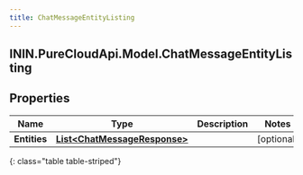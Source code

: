 ```yaml
---
title: ChatMessageEntityListing
---
```

## ININ.PureCloudApi.Model.ChatMessageEntityListing

## Properties

|Name | Type | Description | Notes|
|------------ | ------------- | ------------- | -------------|
| **Entities** | [**List&lt;ChatMessageResponse&gt;**](ChatMessageResponse.html) |  | [optional] |
{: class="table table-striped"}


